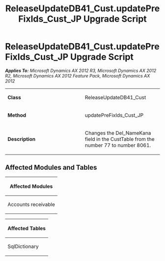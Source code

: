 ﻿---
title: ReleaseUpdateDB41_Cust.updatePreFixIds_Cust_JP Upgrade Script
TOCTitle: ReleaseUpdateDB41_Cust.updatePreFixIds_Cust_JP Upgrade Script
ms:assetid: 8189f166-a3a8-eeb1-d571-8964dae03d03
ms:mtpsurl: https://msdn.microsoft.com/en-us/library/JJ685925(v=AX.60)
ms:contentKeyID: 49709378
ms.date: 05/18/2015
mtps_version: v=AX.60
---

# ReleaseUpdateDB41\_Cust.updatePreFixIds\_Cust\_JP Upgrade Script 


_**Applies To:** Microsoft Dynamics AX 2012 R3, Microsoft Dynamics AX 2012 R2, Microsoft Dynamics AX 2012 Feature Pack, Microsoft Dynamics AX 2012_

<table>
<colgroup>
<col style="width: 50%" />
<col style="width: 50%" />
</colgroup>
<tbody>
<tr class="odd">
<td><p><strong>Class</strong></p></td>
<td><p>ReleaseUpdateDB41_Cust</p></td>
</tr>
<tr class="even">
<td><p><strong>Method</strong></p></td>
<td><p>updatePreFixIds_Cust_JP</p></td>
</tr>
<tr class="odd">
<td><p><strong>Description</strong></p></td>
<td><p>Changes the Del_NameKana field in the CustTable from the number 77 to number 8061.</p></td>
</tr>
</tbody>
</table>


## Affected Modules and Tables

<table>
<colgroup>
<col style="width: 100%" />
</colgroup>
<thead>
<tr class="header">
<th><p>Affected Modules</p></th>
</tr>
</thead>
<tbody>
<tr class="odd">
<td><p>Accounts receivable</p></td>
</tr>
</tbody>
</table>


<table>
<colgroup>
<col style="width: 100%" />
</colgroup>
<thead>
<tr class="header">
<th><p>Affected Tables</p></th>
</tr>
</thead>
<tbody>
<tr class="odd">
<td><p>SqlDictionary</p></td>
</tr>
</tbody>
</table>

  


